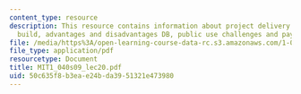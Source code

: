 ```yaml
---
content_type: resource
description: This resource contains information about project delivery Systems, design
  build, advantages and disadvantages DB, public use challenges and payment schemes.
file: /media/https%3A/open-learning-course-data-rc.s3.amazonaws.com/1-040-project-management-spring-2009/50c635f8b3eae24bda3951321e473980_MIT1_040s09_lec20.pdf
file_type: application/pdf
resourcetype: Document
title: MIT1_040s09_lec20.pdf
uid: 50c635f8-b3ea-e24b-da39-51321e473980
---
```

